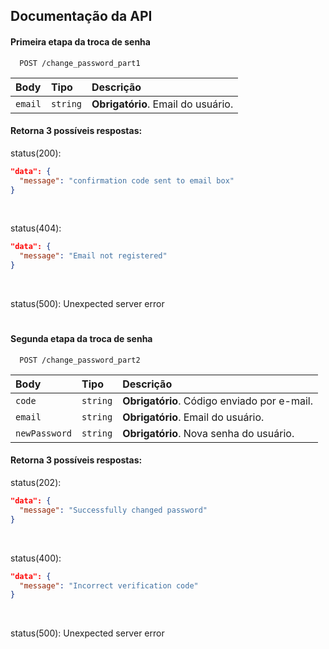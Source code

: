 ## Documentação da API

#### Primeira etapa da troca de senha

```http
  POST /change_password_part1
```

| Body   | Tipo       | Descrição                                   |
| :---------- | :--------- | :------------------------------------------ |
| `email`      | `string` | **Obrigatório**. Email do usuário. |

#### Retorna 3 possíveis respostas:

status(200): 
```json
"data": {
  "message": "confirmation code sent to email box"
}
```
<br/>

status(404): 
```json
"data": {
  "message": "Email not registered"
}
```
<br/>

status(500): Unexpected server error

#

#### Segunda etapa da troca de senha

```http
  POST /change_password_part2
```

| Body   | Tipo       | Descrição                                   |
| :---------- | :--------- | :------------------------------------------ |
| `code`      | `string` | **Obrigatório**. Código enviado por e-mail. |
| `email`      | `string` | **Obrigatório**. Email do usuário. |
| `newPassword`      | `string` | **Obrigatório**. Nova senha do usuário. |

#### Retorna 3 possíveis respostas:

status(202): 
```json
"data": {
  "message": "Successfully changed password"
}
```
<br/>

status(400): 
```json
"data": {
  "message": "Incorrect verification code"
}
```
<br/>

status(500): Unexpected server error
